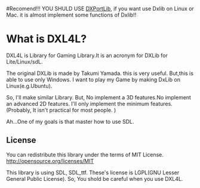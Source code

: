 #Recomend!!!
YOU SHULD USE [DXPortLib](https://github.com/mauvecow/DxPortLib), if you want use Dxlib on Linux or Mac. it is almost implement some functions of Dxlib!!


# What is DXL4L?

DXL4L is Library for Gaming Library.It is an acronym for DXLib for Lite/Linux/sdL.

The original DXLib is made by Takumi Yamada. this is very useful. But,this is able to use only Windows. I want to play my Game by making DxLib on Linux(e.g.Ubuntu). 

So, I'll make similar Library. But, No implement a 3D features.No implement an advanced 2D features. I'll only implement the minimum features.(Probably, It isn't practical for most people. )

Ah...One of my goals is that master how to use SDL. 

## License

You can redistribute this library under the terms of MIT License.
http://opensource.org/licenses/MIT

This library is using SDL, SDL_ttf. These's license is LGPL(GNU Lesser General Public License). So, You shold be careful when you use DXL4L.


